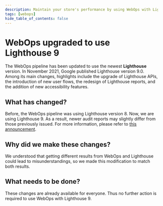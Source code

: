 ```yaml
---
description: Maintain your store's performance by using WebOps with Lighthouse 9.
tags: [webops]
hide_table_of_contents: false
---
```


# WebOps upgraded to use Lighthouse 9

The WebOps pipeline has been updated to use the newest **Lighthouse** version. In November 2021, Google published Lighthouse version 9.0. Among its main changes, highlights include the upgrade of Lighthouse APIs, the introduction of new user flows, the redesign of Lighthouse reports, and the addition of new accessibility features.

<!--truncate-->

## What has changed?

Before, the WebOps pipeline was using Lighthouse version 8. Now, we are using Lighthouse 9. As a result, newer audit reports may slightly differ from those previously issued. For more information, please refer to [this announcement](https://developer.chrome.com/blog/lighthouse-9-0/).

## Why did we make these changes?

We understood that getting different results from WebOps and Lighthouse could lead to misunderstandings, so we made this modification to match both results.

## What needs to be done?

These changes are already available for everyone. Thus no further action is required to use WebOps with Lighthouse 9.
